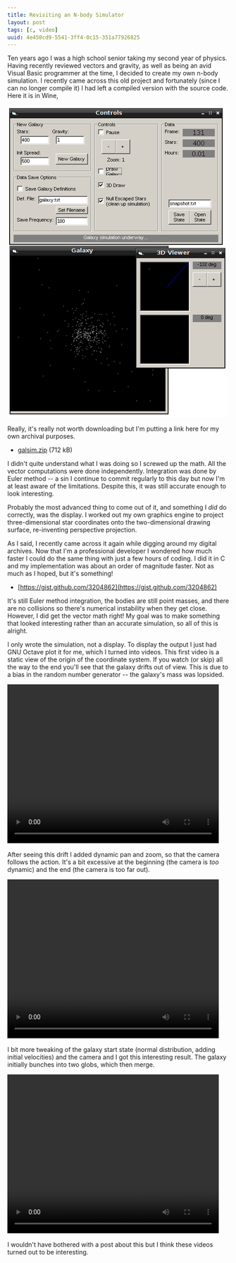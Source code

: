 ```yaml
---
title: Revisiting an N-body Simulator
layout: post
tags: [c, video]
uuid: 4e450cd9-5541-3ff4-0c15-351a77926825
---
```


Ten years ago I was a high school senior taking my second year of
physics. Having recently reviewed vectors and gravity, as well as
being an avid Visual Basic programmer at the time, I decided to create
my own n-body simulation. I recently came across this old project and
fortunately (since I can no longer compile it) I had left a compiled
version with the source code. Here it is in Wine,

![](/img/screenshot/galsim.png)

Really, it's really not worth downloading but I'm putting a link here
for my own archival purposes.

 * [galsim.zip](http://nullprogram.s3.amazonaws.com/galaxy/galsim.zip) (712 kB)

I didn't quite understand what I was doing so I screwed up the
math. All the vector computations were done independently. Integration
was done by Euler method -- a sin I continue to commit regularly to
this day but now I'm at least aware of the limitations. Despite this,
it was still accurate enough to look interesting.

Probably the most advanced thing to come out of it, and something I
*did* do correctly, was the display. I worked out my own graphics
engine to project three-dimensional star coordinates onto the
two-dimensional drawing surface, re-inventing perspective projection.

As I said, I recently came across it again while digging around my
digital archives. Now that I'm a professional developer I wondered how
much faster I could do the same thing with just a few hours of
coding. I did it in C and my implementation was about an order of
magnitude faster. Not as much as I hoped, but it's something!

 * [https://gist.github.com/3204862](https://gist.github.com/3204862)

It's still Euler method integration, the bodies are still point
masses, and there are no collisions so there's numerical instability
when they get close. However, I did get the vector math right! My goal
was to make something that looked interesting rather than an accurate
simulation, so all of this is alright.

I only wrote the simulation, not a display. To display the output I
just had GNU Octave plot it for me, which I turned into videos. This
first video is a static view of the origin of the coordinate
system. If you watch (or skip) all the way to the end you'll see that
the galaxy drifts out of view. This is due to a bias in the random
number generator -- the galaxy's mass was lopsided.

<video src="http://nullprogram.s3.amazonaws.com/galaxy/attempt-1.webm"
       controls="controls" width="480" height="360">
  Video requires WebM support with HTML5.
</video>

After seeing this drift I added dynamic pan and zoom, so that the
camera follows the action. It's a bit excessive at the beginning (the
camera is *too* dynamic) and the end (the camera is too far out).

<video src="http://nullprogram.s3.amazonaws.com/galaxy/attempt-2.webm"
       controls="controls" width="480" height="360">
  Video requires WebM support with HTML5.
</video>

I bit more tweaking of the galaxy start state (normal distribution,
adding initial velocities) and the camera and I got this interesting
result. The galaxy initially bunches into two globs, which then merge.

<video src="http://nullprogram.s3.amazonaws.com/galaxy/v10-z9.webm"
       controls="controls" width="480" height="360">
  Video requires WebM support with HTML5.
</video>

I wouldn't have bothered with a post about this but I think these
videos turned out to be interesting.

